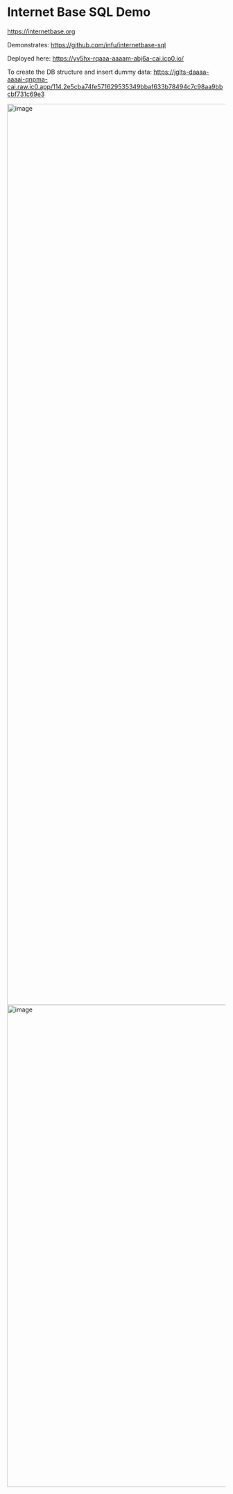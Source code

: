 # Internet Base SQL Demo

https://internetbase.org

Demonstrates: https://github.com/infu/internetbase-sql

Deployed here: https://yv5hx-rqaaa-aaaam-abj6a-cai.icp0.io/

To create the DB structure and insert dummy data: https://jglts-daaaa-aaaai-qnpma-cai.raw.ic0.app/114.2e5cba74fe571629535349bbaf633b78494c7c98aa9bbcbf731c69e3

<img width="2071" alt="image" src="https://github.com/infu/internetbase-sql-demo/assets/24810/537a70ad-36bf-4b53-8fd0-e77200e1cf8c">

<img width="1108" alt="image" src="https://github.com/infu/internetbase-sql-demo/assets/24810/a708f79c-27fa-4e66-8291-4fb5a5c9b6e4">
